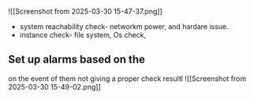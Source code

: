 ![[Screenshot from 2025-03-30 15-47-37.png]]
- system reachability check- networkm power, and hardare issue.
- instance check- file system, Os check,

## Set up alarms based on the
on the event of them not giving a proper check resultl
![[Screenshot from 2025-03-30 15-49-02.png]]
